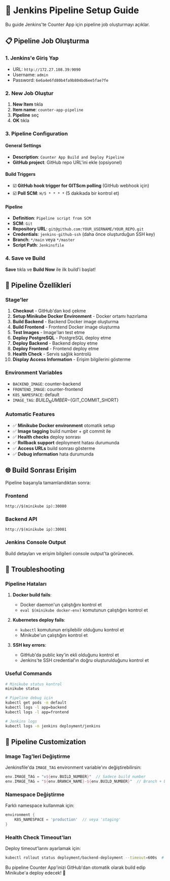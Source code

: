 # 🚀 Jenkins Pipeline Setup Guide

Bu guide Jenkins'te Counter App için pipeline job oluşturmayı açıklar.

## 📋 Pipeline Job Oluşturma

### 1. Jenkins'e Giriş Yap
- URL: `http://172.27.108.39:9090`
- Username: `admin`
- Password: `6e6a4e6fd80b4fa9b804bd6ee5fae7fe`

### 2. New Job Oluştur
1. **New Item** tıkla
2. **Item name**: `counter-app-pipeline`
3. **Pipeline** seç
4. **OK** tıkla

### 3. Pipeline Configuration

#### General Settings
- **Description**: `Counter App Build and Deploy Pipeline`
- **GitHub project**: GitHub repo URL'ini ekle (opsiyonel)

#### Build Triggers
- ☑️ **GitHub hook trigger for GITScm polling** (GitHub webhook için)
- ☑️ **Poll SCM**: `H/5 * * * *` (5 dakikada bir kontrol et)

#### Pipeline
- **Definition**: `Pipeline script from SCM`
- **SCM**: `Git`
- **Repository URL**: `git@github.com:YOUR_USERNAME/YOUR_REPO.git`
- **Credentials**: `jenkins-github-ssh` (daha önce oluşturduğun SSH key)
- **Branch**: `*/main` veya `*/master`
- **Script Path**: `Jenkinsfile`

### 4. Save ve Build

**Save** tıkla ve **Build Now** ile ilk build'i başlat!

## 🔧 Pipeline Özellikleri

### Stage'ler
1. **Checkout** - GitHub'dan kod çekme
2. **Setup Minikube Docker Environment** - Docker ortamı hazırlama
3. **Build Backend** - Backend Docker image oluşturma
4. **Build Frontend** - Frontend Docker image oluşturma
5. **Test Images** - Image'ları test etme
6. **Deploy PostgreSQL** - PostgreSQL deploy etme
7. **Deploy Backend** - Backend deploy etme
8. **Deploy Frontend** - Frontend deploy etme
9. **Health Check** - Servis sağlık kontrolü
10. **Display Access Information** - Erişim bilgilerini gösterme

### Environment Variables
- `BACKEND_IMAGE`: counter-backend
- `FRONTEND_IMAGE`: counter-frontend
- `K8S_NAMESPACE`: default
- `IMAGE_TAG`: ${BUILD_NUMBER}-${GIT_COMMIT_SHORT}

### Automatic Features
- ✅ **Minikube Docker environment** otomatik setup
- ✅ **Image tagging** build number + git commit ile
- ✅ **Health checks** deploy sonrası
- ✅ **Rollback support** deployment hatası durumunda
- ✅ **Access URLs** build sonrası gösterme
- ✅ **Debug information** hata durumunda

## 🌐 Build Sonrası Erişim

Pipeline başarıyla tamamlandıktan sonra:

### Frontend
```
http://$(minikube ip):30080
```

### Backend API
```
http://$(minikube ip):30001
```

### Jenkins Console Output
Build detayları ve erişim bilgileri console output'ta görünecek.

## 🐛 Troubleshooting

### Pipeline Hataları
1. **Docker build fails**: 
   - Docker daemon'un çalıştığını kontrol et
   - `eval $(minikube docker-env)` komutunun çalıştığını kontrol et

2. **Kubernetes deploy fails**:
   - `kubectl` komutunun erişilebilir olduğunu kontrol et
   - Minikube'un çalıştığını kontrol et

3. **SSH key errors**:
   - GitHub'da public key'in ekli olduğunu kontrol et
   - Jenkins'te SSH credential'ın doğru oluşturulduğunu kontrol et

### Useful Commands
```bash
# Minikube status kontrol
minikube status

# Pipeline debug için
kubectl get pods -n default
kubectl logs -l app=backend
kubectl logs -l app=frontend

# Jenkins logs
kubectl logs -n jenkins deployment/jenkins
```

## 📝 Pipeline Customization

### Image Tag'leri Değiştirme
Jenkinsfile'da `IMAGE_TAG` environment variable'ını değiştirebilirsin:

```groovy
env.IMAGE_TAG = "v${env.BUILD_NUMBER}"  // Sadece build number
env.IMAGE_TAG = "${env.BRANCH_NAME}-${env.BUILD_NUMBER}"  // Branch + build
```

### Namespace Değiştirme
Farklı namespace kullanmak için:

```groovy
environment {
    K8S_NAMESPACE = 'production'  // veya 'staging'
}
```

### Health Check Timeout'ları
Deploy timeout'larını ayarlamak için:

```bash
kubectl rollout status deployment/backend-deployment --timeout=600s  # 10 dakika
```

Bu pipeline Counter App'inizi GitHub'dan otomatik olarak build edip Minikube'a deploy edecek! 🚀
